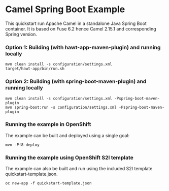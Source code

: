 # Camel Spring Boot Example

This quickstart run Apache Camel in a standalone Java Spring Boot container.
It is based on Fuse 6.2 hence Camel 2.15.1 and corresponding Spring version.

### Option 1: Building (with hawt-app-maven-plugin) and running locally

    mvn clean install -s configuration/settings.xml
    target/hawt-app/bin/run.sh

### Option 2: Building (with spring-boot-maven-plugin) and running locally

    mvn clean install -s configuration/settings.xml -Pspring-boot-maven-plugin
    mvn spring-boot:run -s configuration/settings.xml -Pspring-boot-maven-plugin

### Running the example in OpenShift
The example can be built and deployed using a single goal:

    mvn -Pf8-deploy

### Running the example using OpenShift S2I template
The example can also be built and run using the included S2I template quickstart-template.json.

    oc new-app -f quickstart-template.json
